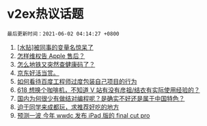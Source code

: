 # v2ex热议话题

`最后更新时间：2021-06-02 04:14:27 +0800`

1. [[水贴]被同事的变量名惊呆了](https://www.v2ex.com/t/780515)
1. [怎样维权告 Apple 售后？](https://www.v2ex.com/t/780565)
1. [怎么地铁又突然查健康码了？](https://www.v2ex.com/t/780486)
1. [京东好活当赏。](https://www.v2ex.com/t/780518)
1. [如何看待百度工程师过度包装自己项目的行为](https://www.v2ex.com/t/780520)
1. [618 想换个咖啡机，不知道 V 站有没有彦祖/结衣有实际使用经验的？](https://www.v2ex.com/t/780632)
1. [国内为何很少有做结对编程呢？是确实不好还是属于中国特色？](https://www.v2ex.com/t/780511)
1. [迫于同学来成都玩，求推荐好吃的地方](https://www.v2ex.com/t/780615)
1. [预测一波 今年 wwdc 发布 iPad 版的 final cut pro](https://www.v2ex.com/t/780495)

